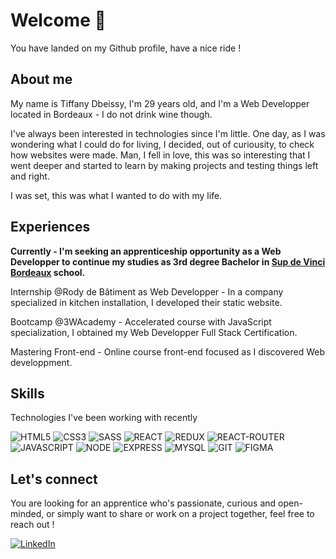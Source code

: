 # Welcome 👋
You have landed on my Github profile, have a nice ride !

## About me

My name is Tiffany Dbeissy, I'm 29 years old, and I'm a Web Developper located in Bordeaux - I do not drink wine though.

I've always been interested in technologies since I'm little. One day, as I was wondering what I could do for living, I decided, out of curiousity, to check how websites were made. Man, I fell in love, this was so interesting that I went deeper and started to learn by making projects and testing things left and right.

I was set, this was what I wanted to do with my life.

## Experiences

  __Currently - I'm seeking an apprenticeship opportunity as a Web Developper to continue my studies as 3rd degree Bachelor in [Sup de Vinci Bordeaux](https://www.supdevinci.fr/) school.__

  Internship @Rody de Bâtiment as Web Developper - In a company specialized in kitchen installation, I developed their static website.

  Bootcamp @3WAcademy - Accelerated course with JavaScript specialization, I obtained my Web Developper Full Stack Certification.

  Mastering Front-end - Online course front-end focused as I discovered Web developpment.

## Skills

Technologies I've been working with recently

![HTML5](https://img.shields.io/badge/HTML5-expert?style=for-the-badge&logo=HTML5&logoColor=%23fefefe&labelColor=%23e34c26&color=%23e34c26)
![CSS3](https://img.shields.io/badge/CSS3-expert?style=for-the-badge&logo=CSS3&logoColor=%23fefefe&labelColor=%23264de4&color=%23264de4)
![SASS](https://img.shields.io/badge/SCSS-expert?style=for-the-badge&logo=Sass&logoColor=%23fefefe&labelColor=%23cc6699&color=%23cc6699)
![REACT](https://img.shields.io/badge/React.js-expert?style=for-the-badge&logo=React&logoColor=%23fefefe&labelColor=%2304d8f9&color=%2304d8f9)
![REDUX](https://img.shields.io/badge/Redux-expert?style=for-the-badge&logo=Redux&logoColor=%23fefefe&labelColor=764ABC&color=764ABC)
![REACT-ROUTER](https://img.shields.io/badge/React--Router-expert?style=for-the-badge&logo=react-router&logoColor=%23fefefe&labelColor=D0021B&color=D0021B)
![JAVASCRIPT](https://img.shields.io/badge/Javascript-expert?style=for-the-badge&logo=Javascript&logoColor=%23111111&labelColor=F7DF1E&color=F7DF1E)
![NODE](https://img.shields.io/badge/node.js-expert?style=for-the-badge&logo=node.js&logoColor=%23fefefe&labelColor=539E43&color=539E43)
![EXPRESS](https://img.shields.io/badge/express.js-expert?style=for-the-badge&logo=express&logoColor=%23111111&labelColor=fefefe&color=fefefe)
![MYSQL](https://img.shields.io/badge/Mysql-expert?style=for-the-badge&logo=mysql&logoColor=F29111&labelColor=00758F&color=00758F)
![GIT](https://img.shields.io/badge/git-expert?style=for-the-badge&logo=git&logoColor=fefefe&labelColor=%23f34f29&color=%23f34f29)
![FIGMA](https://img.shields.io/badge/figma-expert?style=for-the-badge&logo=figma&logoColor=fefefe&labelColor=A259FF&color=A259FF)


## Let's connect

You are looking for an apprentice who's passionate, curious and open-minded, or simply want to share or work on a project together, feel free to reach out !

[![LinkedIn](https://img.shields.io/badge/Tiffany%20Dbeissy-expert?logo=Linkedin&logoColor=white&color=blue)](https://www.linkedin.com/in/tiffany-dbeissy/)